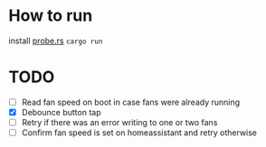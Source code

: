 # How to run

install [probe.rs](https://probe.rs) `cargo run`

# TODO

- [ ] Read fan speed on boot in case fans were already running
- [x] Debounce button tap
- [ ] Retry if there was an error writing to one or two fans
- [ ] Confirm fan speed is set on homeassistant and retry otherwise
